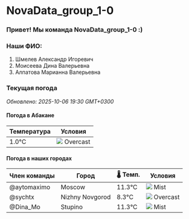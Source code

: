 # NovaData_group_1-0
### Привет! Мы команда NovaData_group_1-0 :)

### Наши ФИО:
1. Шмелев Александр Игоревич
2. Моисеева Дина Валерьевна
3. Алпатова Марианна Валерьевна

### Текущая погода
<!-- WEATHER:START -->
_Обновлено: 2025-10-06 19:30 GMT+0300_

#### Погода в Абакане

| Температура | Условия |
|-------------|----------|
| 1.0°C     | ![](https://cdn.weatherapi.com/weather/64x64/night/122.png) Overcast |

#### Погода в наших городах

| Член команды  | Город               | 🌡️ Темп.  | Условия          |
|---------------|---------------------|-----------|--------------------|
| @aytomaximo    | Moscow              |   11.3°C | ![](https://cdn.weatherapi.com/weather/64x64/night/143.png) Mist         |
| @sychtx        | Nizhny Novgorod     |    8.3°C | ![](https://cdn.weatherapi.com/weather/64x64/night/122.png) Overcast     |
| @Dina_Mo       | Stupino             |   11.3°C | ![](https://cdn.weatherapi.com/weather/64x64/night/143.png) Mist         |

<!-- WEATHER:END -->
